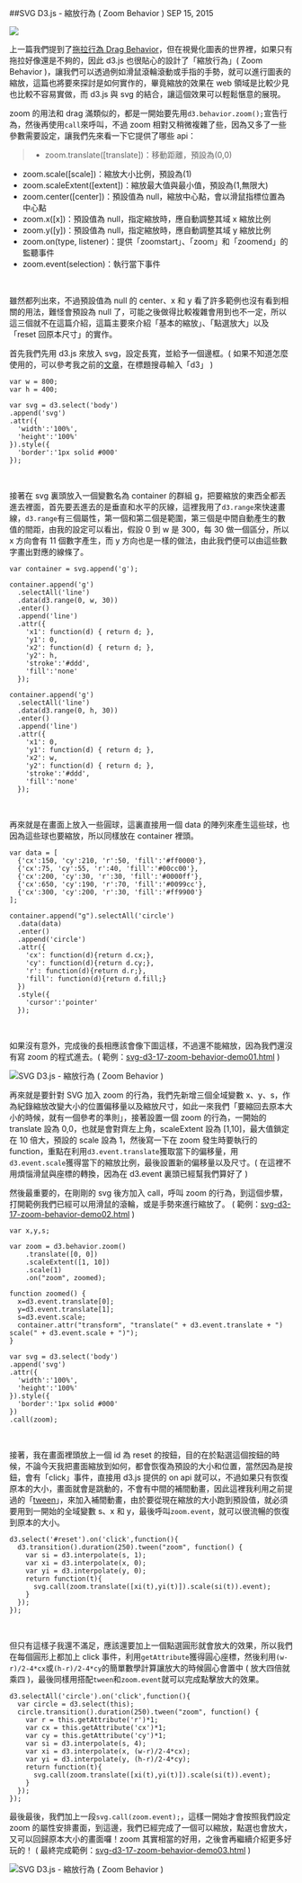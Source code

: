 <!-- @@master  = ../../_layout.html-->

<!-- @@block  =  jsBottom-->

<include src="../../_articles-js.html"></include>

<!-- @@close-->

<!-- @@block  =  css-->

<include src="../../_articles-css.html"></include>

<!-- @@close-->

<!-- @@block  =  articles-social-->

<include src="../../_articles-social.html"></include>

<!-- @@close-->

<!-- @@block  =  articles-footer-->

<include src="../../_articles.html"></include>

<!-- @@close-->

<!-- @@block  =  meta-->

<meta property="article:published_time" content="2015-09-15T00:10:00+01:00">

<meta name="keywords" content="svg,d3,d3js,zoom,zoom behavior">

<meta name="description" content="上一篇我們提到了拖拉行為 Drag Behavior，但在視覺畫圖表的世界裡，如果只有拖拉好像還是不夠的，因此 d3.js 也很貼心的設計了「縮放行為」( Zoom Behavior )，讓我們可以透過例如滑鼠滾輪滾動或手指的手勢，就可以進行圖表的縮放，這篇也將要來探討是如何實作的。">

<meta itemprop="name" content="SVG D3.js - 縮放行為 ( Zoom Behavior ) - OXXO.STUDIO">

<meta itemprop="image" content="http://www.oxxostudio.tw/img/articles/201509/20150915_1_01b.jpg">

<meta itemprop="description" content="上一篇我們提到了拖拉行為 Drag Behavior，但在視覺畫圖表的世界裡，如果只有拖拉好像還是不夠的，因此 d3.js 也很貼心的設計了「縮放行為」( Zoom Behavior )，讓我們可以透過例如滑鼠滾輪滾動或手指的手勢，就可以進行圖表的縮放，這篇也將要來探討是如何實作的。">

<meta property="og:title" content="SVG D3.js - 縮放行為 ( Zoom Behavior ) - OXXO.STUDIO">

<meta property="og:url" content="http://www.oxxostudio.tw/articles/201509/svg-d3-17-zoom-behavior.html" target="_blank">

<meta property="og:image" content="http://www.oxxostudio.tw/img/articles/201509/20150915_1_01b.jpg">

<meta property="og:description" content="上一篇我們提到了拖拉行為 Drag Behavior，但在視覺畫圖表的世界裡，如果只有拖拉好像還是不夠的，因此 d3.js 也很貼心的設計了「縮放行為」( Zoom Behavior )，讓我們可以透過例如滑鼠滾輪滾動或手指的手勢，就可以進行圖表的縮放，這篇也將要來探討是如何實作的。">

<title>SVG D3.js - 縮放行為 ( Zoom Behavior ) - OXXO.STUDIO</title> 

<!-- @@close-->

<!-- @@block  =  articles-content--> 

##SVG D3.js - 縮放行為 ( Zoom Behavior ) <span class="article-date" tag="web">SEP 15, 2015</span>

<img src="/img/articles/201509/20150915_1_01.jpg" class="preview-img">

上一篇我們提到了[拖拉行為 Drag Behavior](http://www.oxxostudio.tw/articles/201509/svg-d3-16-drag-behavior.html)，但在視覺化圖表的世界裡，如果只有拖拉好像還是不夠的，因此 d3.js 也很貼心的設計了「縮放行為」( Zoom Behavior )，讓我們可以透過例如滑鼠滾輪滾動或手指的手勢，就可以進行圖表的縮放，這篇也將要來探討是如何實作的，畢竟縮放的效果在 web 領域是比較少見也比較不容易實做，而 d3.js 與 svg 的結合，讓這個效果可以輕鬆愜意的展現。

zoom 的用法和 drag 滿類似的，都是一開始要先用`d3.behavior.zoom();`宣告行為，然後再使用`call`來呼叫，不過 zoom 相對又稍微複雜了些，因為又多了一些參數需要設定，讓我們先來看一下它提供了哪些 api：

>- zoom.translate([translate])：移動距離，預設為(0,0)
- zoom.scale([scale])：縮放大小比例，預設為(1)
- zoom.scaleExtent([extent])：縮放最大值與最小值，預設為(1,無限大)
- zoom.center([center])：預設值為 null，縮放中心點，會以滑鼠指標位置為中心點
- zoom.x([x])：預設值為 null，指定縮放時，應自動調整其域 x 縮放比例
- zoom.y([y])：預設值為 null，指定縮放時，應自動調整其域 y 縮放比例
- zoom.on(type, listener)：提供「zoomstart」、「zoom」和「zoomend」的監聽事件
- zoom.event(selection)：執行當下事件

<br/>

雖然都列出來，不過預設值為 null 的 center、x 和 y 看了許多範例也沒有看到相關的用法，難怪會預設為 null 了，可能之後做得比較複雜會用到也不一定，所以這三個就不在這篇介紹，這篇主要來介紹「基本的縮放」、「點選放大」以及「reset 回原本尺寸」的實作。

首先我們先用 d3.js 來放入 svg，設定長寬，並給予一個邊框。( 如果不知道怎麼使用的，可以參考我之前的[文章](http://www.oxxostudio.tw/list.html)，在標題搜尋輸入「d3」 )

	var w = 800;
	var h = 400;

	var svg = d3.select('body')
    .append('svg')
    .attr({
      'width':'100%',
      'height':'100%'
    }).style({
      'border':'1px solid #000'
    });

<br/>

接著在 svg 裏頭放入一個變數名為 container 的群組 g，把要縮放的東西全都丟進去裡面，首先要丟進去的是垂直和水平的灰線，這裡我用了`d3.range`來快速畫線，`d3.range`有三個屬性，第一個和第二個是範圍，第三個是中間自動產生的數值的間距，由我的設定可以看出，假設 0 到 w 是 300，每 30 做一個區分，所以 x 方向會有 11 個數字產生，而 y 方向也是一樣的做法，由此我們便可以由這些數字畫出對應的線條了。

	var container = svg.append('g');

	container.append('g')
	  .selectAll('line')
	  .data(d3.range(0, w, 30))
	  .enter()
	  .append('line')
	  .attr({
	    'x1': function(d) { return d; },
	    'y1': 0,
	    'x2': function(d) { return d; },
	    'y2': h,
	    'stroke':'#ddd',
	    'fill':'none'
	  });

	container.append('g')
	  .selectAll('line')
	  .data(d3.range(0, h, 30))
	  .enter()
	  .append('line')
	  .attr({
	    'x1': 0,
	    'y1': function(d) { return d; },
	    'x2': w,
	    'y2': function(d) { return d; },
	    'stroke':'#ddd',
	    'fill':'none'
	  });

<br/>

再來就是在畫面上放入一些圓球，這裏直接用一個 data 的陣列來產生這些球，也因為這些球也要縮放，所以同樣放在 container 裡頭。

	var data = [
	  {'cx':150, 'cy':210, 'r':50, 'fill':'#ff0000'},
	  {'cx':75, 'cy':55, 'r':40, 'fill':'#00cc00'},
	  {'cx':200, 'cy':30, 'r':30, 'fill':'#0000ff'},
	  {'cx':650, 'cy':190, 'r':70, 'fill':'#0099cc'},
	  {'cx':300, 'cy':200, 'r':30, 'fill':'#ff9900'}
	];

	container.append("g").selectAll('circle')
	  .data(data)
	  .enter()
	  .append('circle')
	  .attr({
	    'cx': function(d){return d.cx;},
	    'cy': function(d){return d.cy;},
	    'r': function(d){return d.r;},
	    'fill': function(d){return d.fill;}
	  })
	  .style({
	    'cursor':'pointer'
	  });

<br/>

如果沒有意外，完成後的長相應該會像下圖這樣，不過還不能縮放，因為我們還沒有寫 zoom 的程式進去。( 範例：[svg-d3-17-zoom-behavior-demo01.html](/demo/201509/svg-d3-17-zoom-behavior-demo01.html) )

![SVG D3.js - 縮放行為 ( Zoom Behavior )](/img/articles/201509/20150915_1_02.jpg)

再來就是要針對 SVG 加入 zoom 的行為，我們先新增三個全域變數 x、y、s，作為紀錄縮放改變大小的位置偏移量以及縮放尺寸，如此一來我們「要縮回去原本大小的時候，就有一個參考的準則」，接著設置一個 zoom 的行為，一開始的 translate 設為 0,0，也就是會對齊左上角，scaleExtent 設為 [1,10]，最大值鎖定在 10 倍大，預設的 scale 設為 1，然後寫一下在 zoom 發生時要執行的 function，重點在利用`d3.event.translate`獲取當下的偏移量，用`d3.event.scale`獲得當下的縮放比例，最後設置新的偏移量以及尺寸。( 在這裡不用煩惱滑鼠與座標的轉換，因為在 d3.event 裏頭已經幫我們算好了 )

然後最重要的，在剛剛的 svg 後方加入 call，呼叫 zoom 的行為，到這個步驟，打開範例我們已經可以用滑鼠的滾輪，或是手勢來進行縮放了。
( 範例：[svg-d3-17-zoom-behavior-demo02.html](/demo/201509/svg-d3-17-zoom-behavior-demo02.html) )

	var x,y,s;

	var zoom = d3.behavior.zoom()
	    .translate([0, 0])
	    .scaleExtent([1, 10])
	    .scale(1)
	    .on("zoom", zoomed);

	function zoomed() {
	  x=d3.event.translate[0];
	  y=d3.event.translate[1];
	  s=d3.event.scale;
	  container.attr("transform", "translate(" + d3.event.translate + ") scale(" + d3.event.scale + ")");
	}

	var svg = d3.select('body')
	.append('svg')
	.attr({
	  'width':'100%',
	  'height':'100%'
	}).style({
	  'border':'1px solid #000'
	})
	.call(zoom);

<br/>

接著，我在畫面裡頭放上一個 id 為 reset 的按鈕，目的在於點選這個按鈕的時候，不論今天我把畫面縮放到如何，都會恢復為預設的大小和位置，當然因為是按鈕，會有「click」事件，直接用 d3.js 提供的 on api 就可以，不過如果只有恢復原本的大小，畫面就會是跳動的，不會有中間的補間動畫，因此這裡我利用之前提過的「[tween](http://www.oxxostudio.tw/articles/201509/svg-d3-15-transition-tween.html)」，來加入補間動畫，由於要從現在縮放的大小跑到預設值，就必須要用到一開始的全域變數 s、x 和 y，最後呼叫`zoom.event`，就可以很流暢的恢復到原本的大小。

	d3.select('#reset').on('click',function(){
	  d3.transition().duration(250).tween("zoom", function() {
	    var si = d3.interpolate(s, 1);
	    var xi = d3.interpolate(x, 0);
	    var yi = d3.interpolate(y, 0);
	    return function(t){
	      svg.call(zoom.translate([xi(t),yi(t)]).scale(si(t)).event);
	    }
	  });
	});

<br/>

但只有這樣子我還不滿足，應該還要加上一個點選圓形就會放大的效果，所以我們在每個圓形上都加上 click 事件，利用`getAttribute`獲得圓心座標，然後利用`(w-r)/2-4*cx`或`(h-r)/2-4*cy`的簡單數學計算讓放大的時候圓心會置中 ( 放大四倍就乘四 )，最後同樣用搭配`tween`和`zoom.event`就可以完成點擊放大的效果。

	d3.selectAll('circle').on('click',function(){
	  var circle = d3.select(this);
	  circle.transition().duration(250).tween("zoom", function() {
	    var r = this.getAttribute('r')*1;
	    var cx = this.getAttribute('cx')*1;
	    var cy = this.getAttribute('cy')*1;
	    var si = d3.interpolate(s, 4);
	    var xi = d3.interpolate(x, (w-r)/2-4*cx);
	    var yi = d3.interpolate(y, (h-r)/2-4*cy);
	    return function(t){
	      svg.call(zoom.translate([xi(t),yi(t)]).scale(si(t)).event);
	    }
	  });
	});

最後最後，我們加上一段`svg.call(zoom.event);`，這樣一開始才會按照我們設定 zoom 的屬性安排畫面，到這邊，我們已經完成了一個可以縮放，點選也會放大，又可以回歸原本大小的畫面囉！zoom 其實相當的好用，之後會再繼續介紹更多好玩的！ ( 最終完成範例：[svg-d3-17-zoom-behavior-demo03.html](/demo/201509/svg-d3-17-zoom-behavior-demo03.html) )

![SVG D3.js - 縮放行為 ( Zoom Behavior )](/img/articles/201509/20150915_1_03.gif)





<!-- @@close-->




